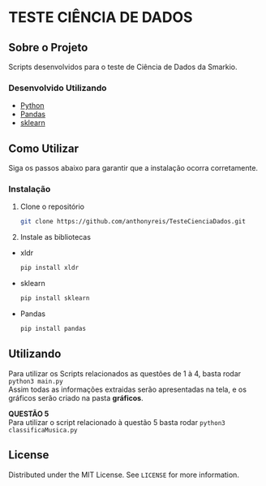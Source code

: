 # TESTE CIÊNCIA DE DADOS

<!-- ABOUT THE PROJECT -->
## Sobre o Projeto

Scripts desenvolvidos para o teste de Ciência de Dados da Smarkio. 

### Desenvolvido Utilizando

* [Python](https://www.python.org/)
* [Pandas](https://pandas.pydata.org/)
* [sklearn](https://scikit-learn.org/stable/)



<!-- GETTING STARTED -->
## Como Utilizar

Siga os passos abaixo para garantir que a instalação ocorra corretamente.


### Instalação

1. Clone o repositório
   ```sh
   git clone https://github.com/anthonyreis/TesteCienciaDados.git
   ```
2. Instale as bibliotecas
* xldr
   ```sh
   pip install xldr
   ```
* sklearn
   ```sh
   pip install sklearn
   ```
* Pandas
   ```sh
   pip install pandas
   ```
   
<!-- USAGE EXAMPLES -->
## Utilizando

Para utilizar os Scripts relacionados as questões de 1 à 4, basta rodar ``` python3 main.py ```<br>
Assim todas as informações extraidas serão apresentadas na tela, e os gráficos serão criado na pasta <b>gráficos</b>.

<b>QUESTÃO 5</b><br>
Para utilizar o script relacionado à questão 5 basta rodar ```python3 classificaMusica.py```


<!-- LICENSE -->
## License

Distributed under the MIT License. See `LICENSE` for more information.
